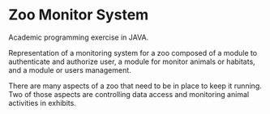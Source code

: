 # Zoo Monitor System

Academic programming exercise in JAVA.

Representation of a monitoring system for a zoo composed of a module to
authenticate and authorize user, a module for monitor animals or habitats,
and a module or users management.

There are many aspects of a zoo that need to be in place to keep it running.
Two of those aspects are controlling data access and monitoring animal
activities in exhibits.
